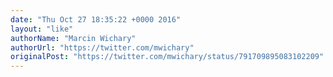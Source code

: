 ```yaml
---
date: "Thu Oct 27 18:35:22 +0000 2016"
layout: "like"
authorName: "Marcin Wichary"
authorUrl: "https://twitter.com/mwichary"
originalPost: "https://twitter.com/mwichary/status/791709895083102209"
---
```

